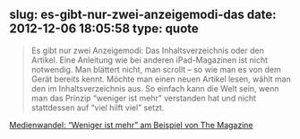 slug: es-gibt-nur-zwei-anzeigemodi-das
date: 2012-12-06 18:05:58
type: quote
---

> Es gibt nur zwei Anzeigemodi: Das Inhaltsverzeichnis oder den Artikel. Eine Anleitung wie bei anderen iPad-Magazinen ist nicht notwendig. Man blättert nicht, man scrollt – so wie man es von dem Gerät bereits kennt. Möchte man einen neuen Artikel lesen, wählt man den im Inhaltsverzeichnis aus. So einfach kann die Welt sein, wenn man das Prinzip “weniger ist mehr” verstanden hat und nicht stattdessen auf “viel hilft viel” setzt.

[Medienwandel: “Weniger ist mehr” am Beispiel von The Magazine](http://netzwertig.com/2012/12/06/medienwandel-weniger-ist-mehr-am-beispiel-von-the-magazine/)
